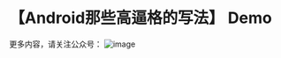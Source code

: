 # 【Android那些高逼格的写法】 Demo
更多内容，请关注公众号：
![image](http://upload-images.jianshu.io/upload_images/1483670-7c219f8e4ff0bdec?imageMogr2/auto-orient/strip%7CimageView2/2/w/1240)
